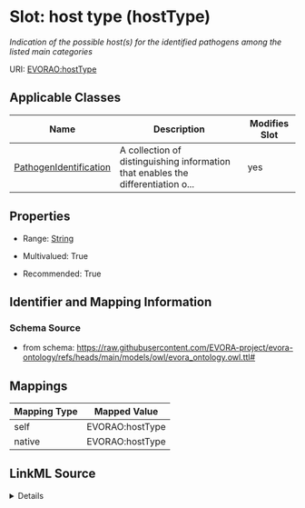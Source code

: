 

# Slot: host type (hostType)


_Indication of the possible host(s) for the identified pathogens among the listed main categories_





URI: [EVORAO:hostType](https://raw.githubusercontent.com/EVORA-project/evora-ontology/refs/heads/main/models/owl/evora_ontology.owl.ttl#hostType)



<!-- no inheritance hierarchy -->





## Applicable Classes

| Name | Description | Modifies Slot |
| --- | --- | --- |
| [PathogenIdentification](PathogenIdentification.md) | A collection of distinguishing information that enables the differentiation o... |  yes  |







## Properties

* Range: [String](String.md)

* Multivalued: True

* Recommended: True





## Identifier and Mapping Information







### Schema Source


* from schema: https://raw.githubusercontent.com/EVORA-project/evora-ontology/refs/heads/main/models/owl/evora_ontology.owl.ttl#




## Mappings

| Mapping Type | Mapped Value |
| ---  | ---  |
| self | EVORAO:hostType |
| native | EVORAO:hostType |




## LinkML Source

<details>
```yaml
name: hostType
description: Indication of the possible host(s) for the identified pathogens among
  the listed main categories
title: host type
from_schema: https://raw.githubusercontent.com/EVORA-project/evora-ontology/refs/heads/main/models/owl/evora_ontology.owl.ttl#
rank: 1000
alias: hostType
domain_of:
- PathogenIdentification
range: string
required: false
recommended: true
multivalued: true
equals_string_in:
- Animal
- Human
- Plant

```
</details>
